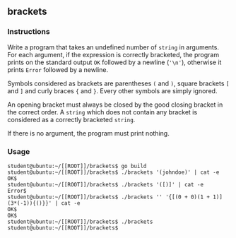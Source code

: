 ## brackets

### Instructions

Write a program that takes an undefined number of `string` in arguments. For each argument, if the expression is correctly bracketed, the program prints on the standard output `OK` followed by a newline (`'\n'`), otherwise it prints `Error` followed by a newline.

Symbols considered as brackets are parentheses `(` and `)`, square brackets `[` and `]` and curly braces `{` and `}`. Every other symbols are simply ignored.

An opening bracket must always be closed by the good closing bracket in the correct order. A `string` which does not contain any bracket is considered as a correctly bracketed `string`.

If there is no argument, the program must print nothing.

### Usage

```console
student@ubuntu:~/[[ROOT]]/brackets$ go build
student@ubuntu:~/[[ROOT]]/brackets$ ./brackets '(johndoe)' | cat -e
OK$
student@ubuntu:~/[[ROOT]]/brackets$ ./brackets '([)]' | cat -e
Error$
student@ubuntu:~/[[ROOT]]/brackets$ ./brackets '' '{[(0 + 0)(1 + 1)](3*(-1)){()}}' | cat -e
OK$
OK$
student@ubuntu:~/[[ROOT]]/brackets$ ./brackets
student@ubuntu:~/[[ROOT]]/brackets$
```
